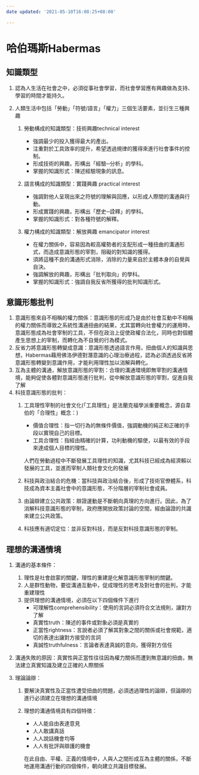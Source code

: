 ```yaml
---
date updated: '2021-05-10T16:08:25+08:00'

---
```


# 哈伯瑪斯Habermas

## 知識類型

1.  認為人生活在社會之中，必須從事社會學習，而社會學習應有興趣做為支持、學習的時間才能持久。

2.  人類生活中包括「勞動」「符號/語言」「權力」三個生活要素，並衍生三種興趣
    1.  勞動構成的知識類型：技術興趣technical interest
        -   強調最少的投入獲得最大的產出。
        -   注重對於工具效率的提升，希望透過規律的獲得來進行社會事件的控制。
        -   形成技術的興趣，形構出「經驗─分析」的學科。
        -   掌握的知識形式：陳述經驗現象的訊息。

    2.  語言構成的知識類型：實踐興趣 practical interest
        -   強調對他人呈現出來之符號的理解與回應，以形成人際間的溝通與行動。
        -   形成實踐的興趣，形構出「歷史─詮釋」的學科。
        -   掌握的知識形式：對各種符號的解釋。

    3.  權力構成的知識類型：解放興趣 emancipator interest
        -   在權力關係中，容易因為較高權勢者的支配形成一種扭曲的溝通形式，而造成意識形態的宰割，阻礙的對知識的獲得。
        -   須將這種不良的溝通形式消除，消除的力量來自於主體本身的自覺與自決。
        -   強調解放的興趣，形構出「批判取向」的學科。
        -   掌握的知識形式：強調自我反省所獲得的批判知識形式。

## 意識形態批判

1.  意識形態來自不相稱的權力關係：意識形態的形成乃是由於社會互動中不相稱的權力關係而導致之系統性溝通扭曲的結果，尤其當轉向社會權力的運用時，意識形態成為社會宰制的工具，不但在政治上促使政權合法化，同時也對個體產生思想上的宰制，而轉化為不自覺的行為模式。
2.  反省力將意識形態轉變成意識：意識形態透過語言作用，扭曲個人的知識與思想，Habermas藉用佛洛伊德對潛意識的心理治療過程，認為必須透過反省將意識形態轉變到意識作用，才能利用理性加以消解與轉化。
3.  互為主體的溝通，解放意識形態的宰割：合理的溝通環境即無宰割的溝通情境，能夠促使各體對意識形態進行批判，從中解放意識形態的宰割，促進自我了解
4.  科技意識形態的批判：
    1.  工具理性宰制的社會文化(「工具理性」是法蘭克福學派重要概念，源自韋伯的「合理性」概念：)

        -   價值合理性：指一切行為的無條件價值，強調動機的純正和正確的手段以實現自己的目標。
        -   工具合理性：指經由精確的計算，功利動機的驅使，以最有效的手段來達成個人目標的理性。

        人們在勞動過程中不斷發展工具理性的知識，尤其科技已經成為經濟賴以發展的工具，並進而宰制人類社會文化的發展

    2.  科技與政治結合的危機：當科技與政治結合後，形成了技術官僚體系，科技成為資本主義社會中的意識形態，不分階層的宰制社會成員。
    3.  由論辯建立公共政策：辯證運動是不斷朝向真理的方向進行。因此，為了消解科技意識形態的宰制，政府應開放政策討論的空間，經由論證的共識來建立公共政策。
    4.  科技應有適切定位：並非反對科技，而是反對科技意識形態的宰制。

## 理想的溝通情境

1. 溝通的基本條件：

	1. 理性是社會啟蒙的關鍵，理性的重建是化解意識形態宰制的關鍵。
	2. 人是群性動物，要從溝通互動中，促成理性的思考及對社會的批判，才能重建理性
	3. 提供理想的溝通情境，必須在以下四個條件下進行
		- 可理解性comprehensibility：使用的言詞必須符合文法規則，讓對方了解
		- 真實性truth：陳述的事件或對象必須是真實的
		- 正當性rightness：言說者必須了解其對象之間的關係或社會規範，適切的表達出讓對方接受的言詞
		- 真誠性truthfulness：言論者表達真誠的意向，獲得對方信任

2. 溝通失敗的原因：真實性與正當性往往因為權力關係而遭到無意識的扭曲，無法建立真實知識及建立正確的人際關係

3. 理論論辯：

	1. 要解決真實性及正當性遭受扭曲的問題，必須透過理性的論辯，但論辯的進行必須建立在理想的溝通情境
	2. 理想的溝通情境具有四個特徵：
		- 人人能自由表達意見
		- 人人敢講真話
		- 人人說話機會均等
		- 人人有批評與辯護的機會

		在此自由、平權、正義的情境中，人與人之間形成互為主體的關係，不斷地運用溝通行動的四個條件，朝向建立共識目標發展。
